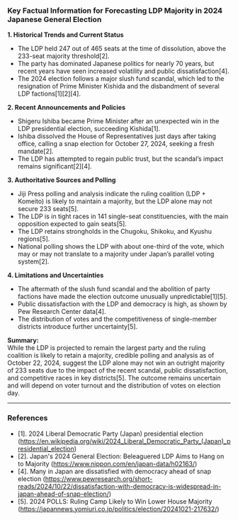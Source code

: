 ### Key Factual Information for Forecasting LDP Majority in 2024 Japanese General Election

**1. Historical Trends and Current Status**
- The LDP held 247 out of 465 seats at the time of dissolution, above the 233-seat majority threshold[2].
- The party has dominated Japanese politics for nearly 70 years, but recent years have seen increased volatility and public dissatisfaction[4].
- The 2024 election follows a major slush fund scandal, which led to the resignation of Prime Minister Kishida and the disbandment of several LDP factions[1][2][4].

**2. Recent Announcements and Policies**
- Shigeru Ishiba became Prime Minister after an unexpected win in the LDP presidential election, succeeding Kishida[1].
- Ishiba dissolved the House of Representatives just days after taking office, calling a snap election for October 27, 2024, seeking a fresh mandate[2].
- The LDP has attempted to regain public trust, but the scandal’s impact remains significant[2][4].

**3. Authoritative Sources and Polling**
- Jiji Press polling and analysis indicate the ruling coalition (LDP + Komeito) is likely to maintain a majority, but the LDP alone may not secure 233 seats[5].
- The LDP is in tight races in 141 single-seat constituencies, with the main opposition expected to gain seats[5].
- The LDP retains strongholds in the Chugoku, Shikoku, and Kyushu regions[5].
- National polling shows the LDP with about one-third of the vote, which may or may not translate to a majority under Japan’s parallel voting system[2].

**4. Limitations and Uncertainties**
- The aftermath of the slush fund scandal and the abolition of party factions have made the election outcome unusually unpredictable[1][5].
- Public dissatisfaction with the LDP and democracy is high, as shown by Pew Research Center data[4].
- The distribution of votes and the competitiveness of single-member districts introduce further uncertainty[5].

**Summary:**  
While the LDP is projected to remain the largest party and the ruling coalition is likely to retain a majority, credible polling and analysis as of October 22, 2024, suggest the LDP alone may not win an outright majority of 233 seats due to the impact of the recent scandal, public dissatisfaction, and competitive races in key districts[5]. The outcome remains uncertain and will depend on voter turnout and the distribution of votes on election day.

---

### References
- [1]. 2024 Liberal Democratic Party (Japan) presidential election (https://en.wikipedia.org/wiki/2024_Liberal_Democratic_Party_(Japan)_presidential_election)
- [2]. Japan's 2024 General Election: Beleaguered LDP Aims to Hang on to Majority (https://www.nippon.com/en/japan-data/h02163/)
- [4]. Many in Japan are dissatisfied with democracy ahead of snap election (https://www.pewresearch.org/short-reads/2024/10/22/dissatisfaction-with-democracy-is-widespread-in-japan-ahead-of-snap-election/)
- [5]. 2024 POLLS: Ruling Camp Likely to Win Lower House Majority (https://japannews.yomiuri.co.jp/politics/election/20241021-217632/)